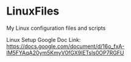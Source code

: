 # LinuxFiles

My Linux configuration files and scripts

Linux Setup Google Doc Link:
https://docs.google.com/document/d/16o_fxA-lM5FYAqA20ym5KmyV0fGX9lETsls0OP7RGFU